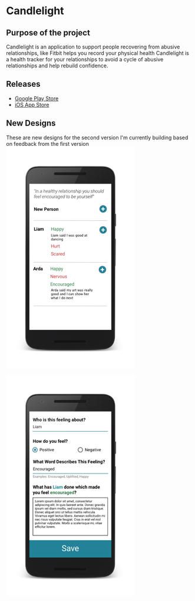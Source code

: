 # Candlelight

## Purpose of the project
Candlelight is an application to support people recovering from abusive relationships, like Fitbit helps you record your physical health Candlelight is a health tracker for your relationships to avoid a cycle of abusive relationships and help rebuild confidence.

## Releases

- [Google Play Store](https://play.google.com/apps/testing/com.candlelight)
- [iOS App Store](https://itunes.apple.com/us/app/candlelight/id1313537943) 

## New Designs
These are new designs for the second version I'm currently building based on feedback from the first version
<img src="https://github.com/Lily418/candle-light/blob/master/designs/PersonView.png?raw=true" alt="A header with In a healthy relationship you should feel encouraged to be yourself, a list of people's names with words describing feelings like Happy and Nervous which are color coded and some have descriptions under them. Buttons to link new feelings to these people" width="350"/>

<img src="https://github.com/Lily418/candle-light/blob/master/designs/DescribeFeeling.png?raw=true" alt="A form with questions Who is this feeling about?, How do you feel?, What word describes that feeling and What has Liam done which made you feel encouraged?" width="350"/>
